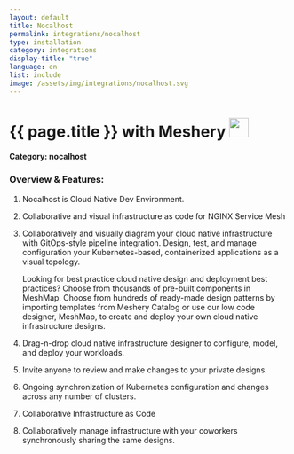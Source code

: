 ```yaml
---
layout: default
title: Nocalhost
permalink: integrations/nocalhost
type: installation
category: integrations
display-title: "true"
language: en
list: include
image: /assets/img/integrations/nocalhost.svg
---
```


<h1>{{ page.title }} with Meshery <img src="{{ page.image }}" style="width: 35px; height: 35px;" /></h1>


#### Category: nocalhost

### Overview & Features:
1. Nocalhost is Cloud Native Dev Environment.

2. Collaborative and visual infrastructure as code for NGINX Service Mesh

4. 
    Collaboratively and visually diagram your cloud native infrastructure with GitOps-style pipeline integration. Design, test, and manage configuration your Kubernetes-based, containerized applications as a visual topology.



    Looking for best practice cloud native design and deployment best practices? Choose from thousands of pre-built components in MeshMap. Choose from hundreds of ready-made design patterns by importing templates from Meshery Catalog or use our low code designer, MeshMap, to create and deploy your own cloud native infrastructure designs.



5. Drag-n-drop cloud native infrastructure designer to configure, model, and deploy your workloads.

6. Invite anyone to review and make changes to your private designs.

7. Ongoing synchronization of Kubernetes configuration and changes across any number of clusters.

8. Collaborative Infrastructure as Code

9. Collaboratively manage infrastructure with your coworkers synchronously sharing the same designs.

